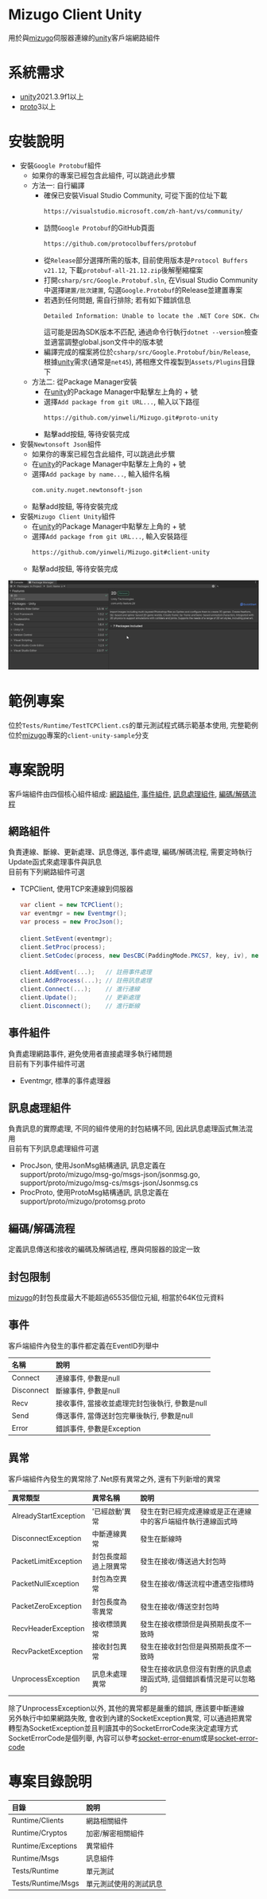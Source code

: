 # Mizugo Client Unity
用於與[mizugo]伺服器連線的[unity]客戶端網路組件  

# 系統需求
- [unity]2021.3.9f1以上
- [proto]3以上

# 安裝說明
- 安裝`Google Protobuf`組件
    - 如果你的專案已經包含此組件, 可以跳過此步驟
    - 方法一: 自行編譯
        - 確保已安裝Visual Studio Community, 可從下面的位址下載
          ```sh
          https://visualstudio.microsoft.com/zh-hant/vs/community/
          ```
        - 訪問`Google Protobuf`的GitHub頁面
          ```sh
          https://github.com/protocolbuffers/protobuf
          ```
        - 從`Release`部分選擇所需的版本, 目前使用版本是`Protocol Buffers v21.12`, 下載`protobuf-all-21.12.zip`後解壓縮檔案
        - 打開`csharp/src/Google.Protobuf.sln`, 在Visual Studio Community中選擇`建置/批次建置`, 勾選`Google.Protobuf`的Release並建置專案
        - 若遇到任何問題, 需自行排除; 若有如下錯誤信息
          ```sh
          Detailed Information: Unable to locate the .NET Core SDK. Check that it is installed and that the version specified in global.json (if any) matches the installed version.
          ```
          這可能是因為SDK版本不匹配, 通過命令行執行`dotnet --version`檢查並適當調整global.json文件中的版本號
        - 編譯完成的檔案將位於`csharp/src/Google.Protobuf/bin/Release`, 根據[unity]需求(通常是`net45`), 將相應文件複製到`Assets/Plugins`目錄下
    - 方法二: 從Package Manager安裝
        - 在[unity]的Package Manager中點擊左上角的 + 號
        - 選擇`Add package from git URL...`, 輸入以下路徑
          ```sh
          https://github.com/yinweli/Mizugo.git#proto-unity
          ```
        - 點擊add按鈕, 等待安裝完成
- 安裝`Newtonsoft Json`組件
    - 如果你的專案已經包含此組件, 可以跳過此步驟
    - 在[unity]的Package Manager中點擊左上角的 + 號
    - 選擇`Add package by name...`, 輸入組件名稱
      ```sh
      com.unity.nuget.newtonsoft-json
      ```
    - 點擊add按鈕, 等待安裝完成
- 安裝`Mizugo Client Unity`組件
    - 在[unity]的Package Manager中點擊左上角的 + 號
    - 選擇`Add package from git URL...`, 輸入安裝路徑
      ```sh
      https://github.com/yinweli/Mizugo.git#client-unity
      ```
    - 點擊add按鈕, 等待安裝完成

![install-client-unity]

# 範例專案
位於`Tests/Runtime/TestTCPClient.cs`的單元測試程式碼示範基本使用, 完整範例位於[mizugo]專案的`client-unity-sample`分支

# 專案說明
客戶端組件由四個核心組件組成: [網路組件](#網路組件), [事件組件](#事件組件), [訊息處理組件](#訊息處理組件), [編碼/解碼流程](#編碼/解碼流程)

## 網路組件
負責連線、斷線、更新處理、訊息傳送, 事件處理, 編碼/解碼流程, 需要定時執行Update函式來處理事件與訊息  
目前有下列網路組件可選  
- TCPClient, 使用TCP來連線到伺服器
  ```cs
  var client = new TCPClient();
  var eventmgr = new Eventmgr();
  var process = new ProcJson();
  
  client.SetEvent(eventmgr);
  client.SetProc(process);
  client.SetCodec(process, new DesCBC(PaddingMode.PKCS7, key, iv), new Base64()); // 設定編碼/解碼流程, 這裡設定了依序做ProcJson, desCBC, base64的編碼/解碼
  
  client.AddEvent(...);   // 註冊事件處理
  client.AddProcess(...); // 註冊訊息處理
  client.Connect(...);    // 進行連線
  client.Update();        // 更新處理
  client.Disconnect();    // 進行斷線
  ```

## 事件組件
負責處理網路事件, 避免使用者直接處理多執行緒問題  
目前有下列事件組件可選  
- Eventmgr, 標準的事件處理器

## 訊息處理組件
負責訊息的實際處理, 不同的組件使用的封包結構不同, 因此訊息處理函式無法混用  
目前有下列訊息處理組件可選  
- ProcJson, 使用JsonMsg結構通訊, 訊息定義在 support/proto/mizugo/msg-go/msgs-json/jsonmsg.go, support/proto/mizugo/msg-cs/msgs-json/Jsonmsg.cs
- ProcProto, 使用ProtoMsg結構通訊, 訊息定義在 support/proto/mizugo/protomsg.proto

## 編碼/解碼流程
定義訊息傳送和接收的編碼及解碼過程, 應與伺服器的設定一致

## 封包限制
[mizugo]的封包長度最大不能超過65535個位元組, 相當於64K位元資料  

## 事件
客戶端組件內發生的事件都定義在EventID列舉中  

| 名稱       | 說明                                           |
|:-----------|:-----------------------------------------------|
| Connect    | 連線事件, 參數是null                           |
| Disconnect | 斷線事件, 參數是null                           |
| Recv       | 接收事件, 當接收並處理完封包後執行, 參數是null |
| Send       | 傳送事件, 當傳送封包完畢後執行, 參數是null     |
| Error      | 錯誤事件, 參數是Exception                      |

## 異常
客戶端組件內發生的異常除了.Net原有異常之外, 還有下列新增的異常  

| 異常類型              | 異常名稱             | 說明                                                                 |
|:----------------------|:---------------------|:---------------------------------------------------------------------|
| AlreadyStartException | '已經啟動'異常       | 發生在對已經完成連線或是正在連線中的客戶端組件執行連線函式時         |
| DisconnectException   | 中斷連線異常         | 發生在斷線時                                                         |
| PacketLimitException  | 封包長度超過上限異常 | 發生在接收/傳送過大封包時                                            |
| PacketNullException   | 封包為空異常         | 發生在接收/傳送流程中遭遇空指標時                                    |
| PacketZeroException   | 封包長度為零異常     | 發生在接收/傳送空封包時                                              |
| RecvHeaderException   | 接收標頭異常         | 發生在接收標頭但是與預期長度不一致時                                 |
| RecvPacketException   | 接收封包異常         | 發生在接收封包但是與預期長度不一致時                                 |
| UnprocessException    | 訊息未處理異常       | 發生在接收訊息但沒有對應的訊息處理函式時, 這個錯誤看情況是可以忽略的 |

除了UnprocessException以外, 其他的異常都是嚴重的錯誤, 應該要中斷連線  
另外執行中如果網路失敗, 會收到內建的SocketException異常, 可以通過把異常轉型為SocketException並且判讀其中的SocketErrorCode來決定處理方式  
SocketErrorCode是個列舉, 內容可以參考[socket-error-enum]或是[socket-error-code]  

# 專案目錄說明
| 目錄               | 說明                   |
|:-------------------|:-----------------------|
| Runtime/Clients    | 網路相關組件           |
| Runtime/Cryptos    | 加密/解密相關組件      |
| Runtime/Exceptions | 異常組件               |
| Runtime/Msgs       | 訊息組件               |
| Tests/Runtime      | 單元測試               |
| Tests/Runtime/Msgs | 單元測試使用的測試訊息 |

[mizugo]: https://github.com/yinweli/mizugo
[proto]: https://github.com/protocolbuffers/protobuf
[unity]: https://unity.com/
[socket-error-enum]: https://learn.microsoft.com/zh-tw/dotnet/api/system.net.sockets.socketerror?view=netframework-4.8
[socket-error-code]: https://learn.microsoft.com/zh-tw/windows/win32/winsock/windows-sockets-error-codes-2

[install-client-unity]: Documentation/Images/install-client-unity.gif